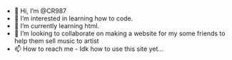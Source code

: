 - 👋 Hi, I’m @CR987
- 👀 I’m interested in learning how to code.
- 🌱 I’m currently learning html.
- 💞️ I’m looking to collaborate on making a website for my some friends to help them sell music to artist
- 📫 How to reach me - Idk how to use this site yet...

<!---
CR987/CR987 is a ✨ special ✨ repository because its `README.md` (this file) appears on your GitHub profile.
You can click the Preview link to take a look at your changes.
--->
